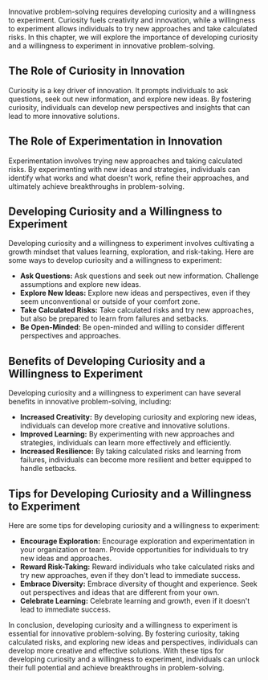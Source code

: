 
Innovative problem-solving requires developing curiosity and a willingness to experiment. Curiosity fuels creativity and innovation, while a willingness to experiment allows individuals to try new approaches and take calculated risks. In this chapter, we will explore the importance of developing curiosity and a willingness to experiment in innovative problem-solving.

The Role of Curiosity in Innovation
-----------------------------------

Curiosity is a key driver of innovation. It prompts individuals to ask questions, seek out new information, and explore new ideas. By fostering curiosity, individuals can develop new perspectives and insights that can lead to more innovative solutions.

The Role of Experimentation in Innovation
-----------------------------------------

Experimentation involves trying new approaches and taking calculated risks. By experimenting with new ideas and strategies, individuals can identify what works and what doesn't work, refine their approaches, and ultimately achieve breakthroughs in problem-solving.

Developing Curiosity and a Willingness to Experiment
----------------------------------------------------

Developing curiosity and a willingness to experiment involves cultivating a growth mindset that values learning, exploration, and risk-taking. Here are some ways to develop curiosity and a willingness to experiment:

* **Ask Questions:** Ask questions and seek out new information. Challenge assumptions and explore new ideas.
* **Explore New Ideas:** Explore new ideas and perspectives, even if they seem unconventional or outside of your comfort zone.
* **Take Calculated Risks:** Take calculated risks and try new approaches, but also be prepared to learn from failures and setbacks.
* **Be Open-Minded:** Be open-minded and willing to consider different perspectives and approaches.

Benefits of Developing Curiosity and a Willingness to Experiment
----------------------------------------------------------------

Developing curiosity and a willingness to experiment can have several benefits in innovative problem-solving, including:

* **Increased Creativity:** By developing curiosity and exploring new ideas, individuals can develop more creative and innovative solutions.
* **Improved Learning:** By experimenting with new approaches and strategies, individuals can learn more effectively and efficiently.
* **Increased Resilience:** By taking calculated risks and learning from failures, individuals can become more resilient and better equipped to handle setbacks.

Tips for Developing Curiosity and a Willingness to Experiment
-------------------------------------------------------------

Here are some tips for developing curiosity and a willingness to experiment:

* **Encourage Exploration:** Encourage exploration and experimentation in your organization or team. Provide opportunities for individuals to try new ideas and approaches.
* **Reward Risk-Taking:** Reward individuals who take calculated risks and try new approaches, even if they don't lead to immediate success.
* **Embrace Diversity:** Embrace diversity of thought and experience. Seek out perspectives and ideas that are different from your own.
* **Celebrate Learning:** Celebrate learning and growth, even if it doesn't lead to immediate success.

In conclusion, developing curiosity and a willingness to experiment is essential for innovative problem-solving. By fostering curiosity, taking calculated risks, and exploring new ideas and perspectives, individuals can develop more creative and effective solutions. With these tips for developing curiosity and a willingness to experiment, individuals can unlock their full potential and achieve breakthroughs in problem-solving.
